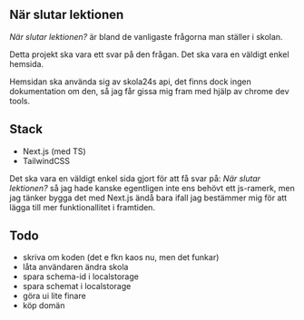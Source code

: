 ## När slutar lektionen

_När slutar lektionen?_ är bland de vanligaste frågorna man ställer i skolan.

Detta projekt ska vara ett svar på den frågan. Det ska vara en väldigt enkel hemsida.

Hemsidan ska använda sig av skola24s api, det finns dock ingen dokumentation om den, så jag får gissa mig fram med hjälp av chrome dev tools.

## Stack

- Next.js (med TS)
- TailwindCSS

Det ska vara en väldigt enkel sida gjort för att få svar på: _När slutar lektionen?_ så jag hade kanske egentligen inte ens behövt ett js-ramerk, men jag tänker bygga det med Next.js ändå bara ifall jag bestämmer mig för att lägga till mer funktionallitet i framtiden.

## Todo

- skriva om koden (det e fkn kaos nu, men det funkar)
- låta användaren ändra skola
- spara schema-id i localstorage
- spara schemat i localstorage
- göra ui lite finare
- köp domän
